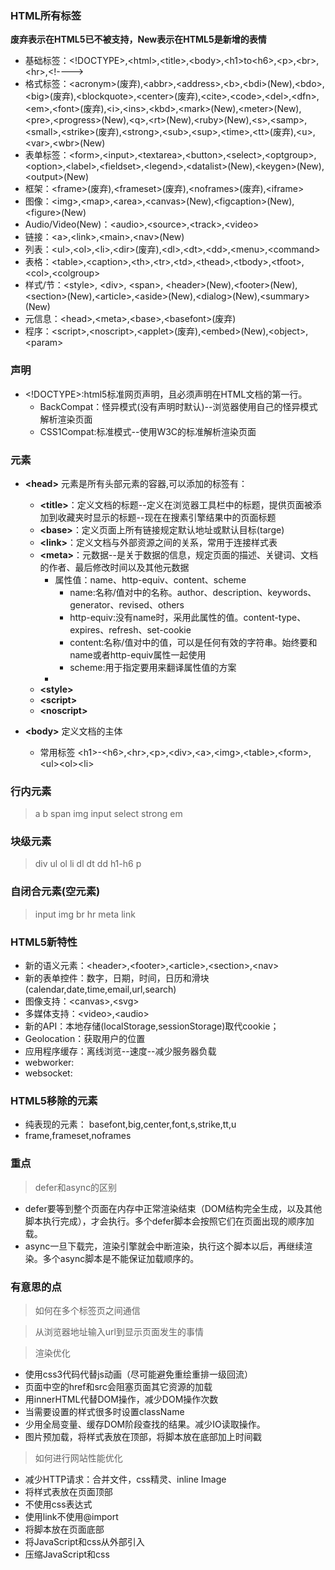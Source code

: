 
### __HTML所有标签__
__废弃表示在HTML5已不被支持，New表示在HTML5是新增的表情__

* 基础标签：\<!DOCTYPE>,\<html>,\<title>,\<body>,\<h1>to\<h6>,\<p>,\<br>,\<hr>,\<!---->
* 格式标签：\<acronym>(废弃),\<abbr>,\<address>,\<b>,\<bdi>(New),\<bdo>,\<big>(废弃),\<blockquote>,\<center>(废弃),\<cite>,\<code>,\<del>,\<dfn>,\<em>,\<font>(废弃),\<i>,\<ins>,\<kbd>,\<mark>(New),\<meter>(New),\<pre>,\<progress>(New),\<q>,\<rt>(New),\<ruby>(New),\<s>,\<samp>,\<small>,\<strike>(废弃),\<strong>,\<sub>,\<sup>,\<time>,\<tt>(废弃),\<u>,\<var>,\<wbr>(New)
* 表单标签：\<form>,\<input>,\<textarea>,\<button>,\<select>,\<optgroup>,\<option>,\<label>,\<fieldset>,\<legend>,\<datalist>(New),\<keygen>(New),\<output>(New)
* 框架：\<frame>(废弃),\<frameset>(废弃),\<noframes>(废弃),\<iframe>
* 图像：\<img>,\<map>,\<area>,\<canvas>(New),\<figcaption>(New),\<figure>(New)
* Audio/Video(New)：\<audio>,\<source>,\<track>,\<video>
* 链接：\<a>,\<link>,\<main>,\<nav>(New)
* 列表：\<ul>,\<ol>,\<li>,\<dir>(废弃),\<dl>,\<dt>,\<dd>,\<menu>,\<command>
* 表格：\<table>,\<caption>,\<th>,\<tr>,\<td>,\<thead>,\<tbody>,\<tfoot>,\<col>,\<colgroup>
* 样式/节：\<style>, \<div>, \<span>, \<header>(New),\<footer>(New),\<section>(New),\<article><New>,\<aside>(New),\<dialog>(New),\<summary>(New)
* 元信息：\<head>,\<meta>,\<base>,\<basefont>(废弃)
* 程序：\<script>,\<noscript>,\<applet>(废弃),\<embed>(New),\<object>,\<param>


### __声明__
* \<!DOCTYPE>:html5标准网页声明，且必须声明在HTML文档的第一行。
  * BackCompat：怪异模式(没有声明时默认)--浏览器使用自己的怪异模式解析渲染页面
  * CSS1Compat:标准模式--使用W3C的标准解析渲染页面

### __元素__

* __\<head>__ 元素是所有头部元素的容器,可以添加的标签有：

  * __\<title>__：定义文档的标题--定义在浏览器工具栏中的标题，提供页面被添加到收藏夹时显示的标题--现在在搜素引擎结果中的页面标题
  * __\<base>__：定义页面上所有链接规定默认地址或默认目标(targe)
  * __\<link>__：定义文档与外部资源之间的关系，常用于连接样式表
  * __\<meta>__：元数据--是关于数据的信息，规定页面的描述、关键词、文档的作者、最后修改时间以及其他元数据
    * 属性值：name、http-equiv、content、scheme
      * name:名称/值对中的名称。author、description、keywords、generator、revised、others
      * http-equiv:没有name时，采用此属性的值。content-type、expires、refresh、set-cookie
      * content:名称/值对中的值，可以是任何有效的字符串。始终要和name或者http-equiv属性一起使用
      * scheme:用于指定要用来翻译属性值的方案
    * 
  * __\<style>__
  * __\<script>__
  * __\<noscript>__
* __\<body>__ 定义文档的主体
  * 常用标签 \<h1>-\<h6>,\<hr>,\<p>,\<div>,\<a>,\<img>,\<table>,\<form>,\<ul>\<ol>\<li>

### __行内元素__
> a b span img input select strong em
### __块级元素__
> div ul ol li dl dt dd h1-h6 p

### __自闭合元素(空元素)__
> input img br hr meta link

### __HTML5新特性__

* 新的语义元素：\<header>,\<footer>,\<article>,\<section>,\<nav>
* 新的表单控件：数字，日期，时间，日历和滑块(calendar,date,time,email,url,search)
* 图像支持：\<canvas>,\<svg>
* 多媒体支持：\<video>,\<audio>
* 新的API：本地存储(localStorage,sessionStorage)取代cookie；
* Geolocation：获取用户的位置
* 应用程序缓存：离线浏览--速度--减少服务器负载
* webworker:
* websocket:


### __HTML5移除的元素__
* 纯表现的元素： basefont,big,center,font,s,strike,tt,u
* frame,frameset,noframes


### __重点__

> defer和async的区别
* defer要等到整个页面在内存中正常渲染结束（DOM结构完全生成，以及其他脚本执行完成），才会执行。多个defer脚本会按照它们在页面出现的顺序加载。
* async一旦下载完，渲染引擎就会中断渲染，执行这个脚本以后，再继续渲染。多个async脚本是不能保证加载顺序的。


### __有意思的点__

> 如何在多个标签页之间通信

> 从浏览器地址输入url到显示页面发生的事情

> 渲染优化
* 使用css3代码代替js动画（尽可能避免重绘重排一级回流）
* 页面中空的href和src会阻塞页面其它资源的加载
* 用innerHTML代替DOM操作，减少DOM操作次数
* 当需要设置的样式很多时设置className
* 少用全局变量、缓存DOM阶段查找的结果。减少IO读取操作。
* 图片预加载，将样式表放在顶部，将脚本放在底部加上时间戳

> 如何进行网站性能优化
* 减少HTTP请求：合并文件，css精灵、inline Image
* 将样式表放在页面顶部
* 不使用css表达式
* 使用link不使用@import
* 将脚本放在页面底部
* 将JavaScript和css从外部引入
* 压缩JavaScript和css
